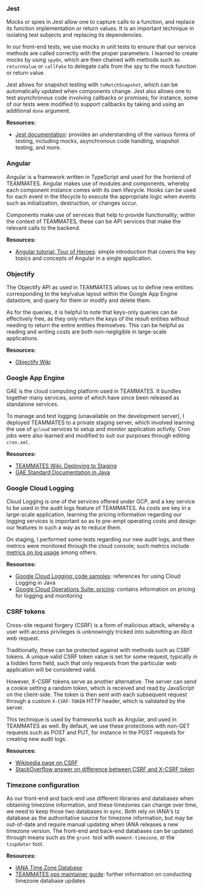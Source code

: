 ### Jest

Mocks or spies in Jest allow one to capture calls to a function,
and replace its function implementation or return values.
It is an important technique in isolating test subjects and replacing its dependencies.

In our front-end tests, we use mocks in unit tests to ensure that
our service methods are called correctly with the proper parameters.
I learned to create mocks by using `spyOn`, which are then chained with
methods such as `returnValue` or `callFake` to delegate calls from the spy to the mock function or return value.

Jest allows for snapshot testing with `toMatchSnapshot`, which can be automatically updated when components change.
Jest also allows one to test asynchronous code involving callbacks or promises;
for instance, some of our tests were modified to support callbacks by taking and using an additional `done` argument.

**Resources:**
- [Jest documentation](https://jestjs.io/docs/en/getting-started.html): provides an understanding of the various forms of testing, including mocks, asynchronous code handling, snapshot testing, and more.

### Angular

Angular is a framework written in TypeScript and used for the frontend of TEAMMATES.
Angular makes use of modules and components, whereby each component instance comes with its own lifecycle.
Hooks can be used for each event in the lifecycle to execute the appropriate logic when events such as
initialization, destruction, or changes occur.

Components make use of services that help to provide functionality;
within the context of TEAMMATES, these can be API services that make the relevant calls to the backend.

**Resources:**
- [Angular tutorial: Tour of Heroes](https://angular.io/tutorial): simple introduction that covers the key topics and concepts of Angular in a single application.

### Objectify

The Objectify API as used in TEAMMATES allows us to define new entities
corresponding to the key/value layout within the Google App Engine datastore,
and query for them or modify and delete them.

As for the queries, it is helpful to note that keys-only queries can be effectively free,
as they only return the keys of the result entities without needing to return the entire entities themselves.
This can be helpful as reading and writing costs are both non-negligible in large-scale applications.

**Resources:**
- [Objectify Wiki](https://github.com/objectify/objectify/wiki)

### Google App Engine

GAE is the cloud computing platform used in TEAMMATES.
It bundles together many services, some of which have since been released as standalone services.

To manage and test logging (unavailable on the development server),
I deployed TEAMMATES to a private staging server,
which involved learning the use of `gcloud` services to setup and monitor application activity.
Cron jobs were also learned and modified to suit our purposes through editing `cron.xml`.

**Resources:**
- [TEAMMATES Wiki: Deploying to Staging](https://github.com/TEAMMATES/teammates-ops/blob/master/platform-guide.md#deploying-to-a-staging-server)
- [GAE Standard Documentation in Java](https://cloud.google.com/appengine/docs/standard/java)

### Google Cloud Logging

Cloud Logging is one of the services offered under GCP,
and a key service to be used in the audit logs feature of TEAMMATES.
As costs are key in a large-scale application,
learning the pricing information regarding our logging services is important
so as to pre-empt operating costs and design our features in such a way as to reduce them.

On staging, I performed some tests regarding our new audit logs,
and then metrics were monitored through the cloud console;
such metrics include [metrics on log usage](https://console.cloud.google.com/logs/metrics) among others.

**Resources:**
- [Google Cloud Logging: code samples](https://cloud.google.com/logging/docs/samples): references for using Cloud Logging in Java
- [Google Cloud Operations Suite: pricing](https://cloud.google.com/stackdriver/pricing): contains information on pricing for logging and monitoring

### CSRF tokens

Cross-site request forgery (CSRF) is a form of malicious attack,
whereby a user with access privileges is unknowingly tricked into submitting an illicit web request.

Traditionally, these can be protected against with methods such as CSRF tokens.
A unique valid CSRF token value is set for some request, typically in a hidden form field,
such that only requests from the particular web application will be considered valid.

However, X-CSRF tokens serve as another alternative.
The server can send a cookie setting a random token, which is received and read by JavaScript on the client-side.
The token is then sent with each subsequent request through a custom `X-CSRF-TOKEN` HTTP header,
which is validated by the server.

This technique is used by frameworks such as Angular, and used in TEAMMATES as well.
By default, we use these protections with non-GET requests such as POST and PUT,
for instance in the POST requests for creating new audit logs.

**Resources:**
- [Wikipedia page on CSRF](https://en.wikipedia.org/wiki/Cross-site_request_forgery)
- [StackOverflow answer on difference between CSRF and X-CSRF token](https://stackoverflow.com/questions/34782493/difference-between-csrf-and-x-csrf-token)

### Timezone configuration

As our front-end and back-end use different libraries and databases when obtaining timezone information,
and these timezones can change over time, we need to keep those two databases in sync.
Both rely on IANA's tz database as the authoritative source for timezone information,
but may be out-of-date and require manual updating when IANA releases a new timezone version.
The front-end and back-end databases can be updated through means such as the `grunt `tool with `moment-timezone`,
or the `tzupdater` tool.

**Resources:**
- [IANA Time Zone Database](https://www.iana.org/time-zones)
- [TEAMMATES ops maintainer guide](https://github.com/TEAMMATES/teammates-ops/blob/master/maintainer-guide.md): further information on conducting timezone database updates

